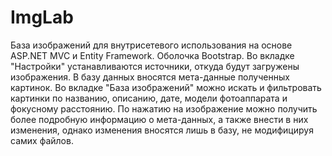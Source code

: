 # ImgLab
База изображений для внутрисетевого использования на основе ASP.NET MVC и Entity Framework. Оболочка Bootstrap.
Во вкладке "Настройки" устанавливаются источники, откуда будут загружены изображения.
В базу данных вносятся мета-данные полученных картинок.
Во вкладке "База изображений" можно искать и фильтровать картинки по названию, описанию, дате, модели фотоаппарата и фокусному расстоянию.
По нажатию на изображение можно получить более подробную информацию о мета-данных, а также внести в них изменения, однако изменения вносятся лишь в базу, не модифицируя самих файлов.
